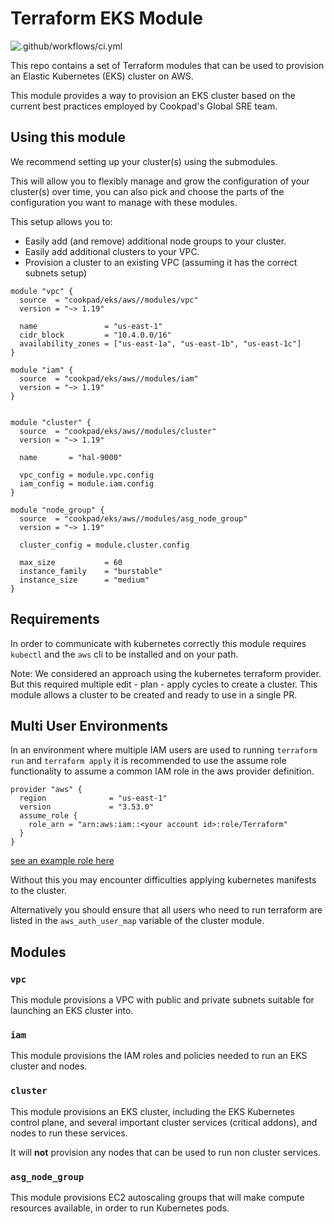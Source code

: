 # Terraform EKS Module

![.github/workflows/ci.yml](https://github.com/cookpad/terraform-aws-eks/workflows/.github/workflows/ci.yml/badge.svg)

This repo contains a set of Terraform modules that can be used to provision
an Elastic Kubernetes (EKS) cluster on AWS.

This module provides a way to provision an EKS cluster based on the current
best practices employed by Cookpad's Global SRE team. 

## Using this module

We recommend setting up your cluster(s) using the submodules.

This will allow you to flexibly manage and grow the configuration of your
cluster(s) over time, you can also pick and choose the parts of the configuration
you want to manage with these modules.

This setup allows you to:

* Easily add (and remove) additional node groups to your cluster.
* Easily add additional clusters to your VPC.
* Provision a cluster to an existing VPC (assuming it has the correct subnets setup)

```hcl
module "vpc" {
  source  = "cookpad/eks/aws//modules/vpc"
  version = "~> 1.19"

  name               = "us-east-1"
  cidr_block         = "10.4.0.0/16"
  availability_zones = ["us-east-1a", "us-east-1b", "us-east-1c"]
}

module "iam" {
  source  = "cookpad/eks/aws//modules/iam"
  version = "~> 1.19"
}


module "cluster" {
  source  = "cookpad/eks/aws//modules/cluster"
  version = "~> 1.19"

  name       = "hal-9000"

  vpc_config = module.vpc.config
  iam_config = module.iam.config
}

module "node_group" {
  source  = "cookpad/eks/aws//modules/asg_node_group"
  version = "~> 1.19"

  cluster_config = module.cluster.config

  max_size           = 60
  instance_family    = "burstable"
  instance_size      = "medium"
}
```

## Requirements

In order to communicate with kubernetes  correctly this module requires
`kubectl` and the `aws` cli to be installed and on your path.

Note: We considered an approach using the kubernetes terraform provider. But
this required multiple edit - plan - apply cycles to create a cluster.
This module allows a cluster to be created and ready to use in a single PR.

## Multi User Environments

In an environment where multiple IAM users are used to running `terraform run`
and `terraform apply` it is recommended to use the assume role functionality
to assume a common IAM role in the aws provider definition.

```hcl
provider "aws" {
  region              = "us-east-1"
  version             = "3.53.0"
  assume_role {
    role_arn = "arn:aws:iam::<your account id>:role/Terraform"
  }
}
```

[see an example role here](https://github.com/cookpad/terraform-aws-eks/blob/main/examples/iam_permissions/main.tf)

Without this you may encounter difficulties applying kubernetes manifests to
the cluster.

Alternatively you should ensure that all users who need to run terraform
are listed in the `aws_auth_user_map` variable of the cluster module.

## Modules

### `vpc`

This module provisions a VPC with public and private subnets suitable for
launching an EKS cluster into.

### `iam`

This module provisions the IAM roles and policies needed to run an EKS cluster
and nodes.

### `cluster`

This module provisions an EKS cluster, including the EKS Kubernetes control
plane, and several important cluster services (critical addons), and nodes to
run these services.

It will **not** provision any nodes that can be used to run non cluster services.

### `asg_node_group`

This module provisions EC2 autoscaling groups that will make compute resources
available, in order to run Kubernetes pods.
